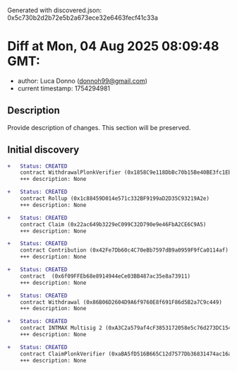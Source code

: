 Generated with discovered.json: 0x5c730b2d2b72e5b2a673ece32e6463fecf41c33a

# Diff at Mon, 04 Aug 2025 08:09:48 GMT:

- author: Luca Donno (<donnoh99@gmail.com>)
- current timestamp: 1754294981

## Description

Provide description of changes. This section will be preserved.

## Initial discovery

```diff
+   Status: CREATED
    contract WithdrawalPlonkVerifier (0x1858C9e118DbBc70b15Be40BE3fc1EbB062f5734)
    +++ description: None
```

```diff
+   Status: CREATED
    contract Rollup (0x1c88459D014e571c332BF9199aD2D35C93219A2e)
    +++ description: None
```

```diff
+   Status: CREATED
    contract Claim (0x22ac649b3229eC099C32D790e9e46FbA2CE6C9A5)
    +++ description: None
```

```diff
+   Status: CREATED
    contract Contribution (0x42Fe7Db60c4C70eBb7597dB9a0959F9fCa0114af)
    +++ description: None
```

```diff
+   Status: CREATED
    contract  (0x6f09FFEb68e8914944eCe03BB487ac35e8a73911)
    +++ description: None
```

```diff
+   Status: CREATED
    contract Withdrawal (0x86B06D2604D9A6f9760E8f691F86d5B2a7C9c449)
    +++ description: None
```

```diff
+   Status: CREATED
    contract INTMAX Multisig 2 (0xA3C2a579af4cF3853172058e5c76d273DC1542DD)
    +++ description: None
```

```diff
+   Status: CREATED
    contract ClaimPlonkVerifier (0xaBA5fD516B665C12d7577Db36831474ac16aEe0a)
    +++ description: None
```
